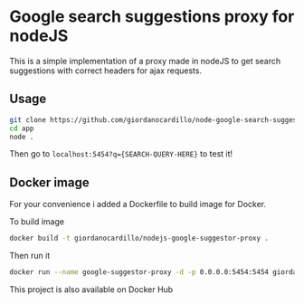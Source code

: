 # Google search suggestions proxy for nodeJS

This is a simple implementation of a proxy made in nodeJS to get search suggestions with correct headers for ajax requests.

## Usage

```bash
git clone https://github.com/giordanocardillo/node-google-search-suggestor.git
cd app
node .
```

Then go to `localhost:5454?q={SEARCH-QUERY-HERE}` to test it!

## Docker image

For your convenience i added a Dockerfile to build image for Docker.

To build image

```bash
docker build -t giordanocardillo/nodejs-google-suggestor-proxy .
```

Then run it


```bash
docker run --name google-suggestor-proxy -d -p 0.0.0.0:5454:5454 giordanocardillo/nodejs-google-suggestor-proxy
```

This project is also available on Docker Hub
